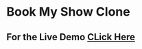 # Book My Show Clone 


## For the Live Demo [CLick Here](https://book-my-show-clone-2coejrlt3-gowtham-ms-projects.vercel.app)
